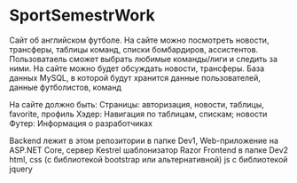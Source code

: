 # SportSemestrWork

Сайт об английском футболе. На сайте можно посмотреть новости, трансферы, таблицы команд, списки бомбардиров, ассистентов. Пользоватаель сможет выбрать любимые команды/лиги и следить за ними. На сайте можно будет обсуждать новости, трансферы.
База данных MySQL, в которой будут хранится данные пользователей, данные футболистов, команд

На сайте должно быть: 
Страницы: авторизация, новости, таблицы, favorite, профиль
Хэдер: Навигация по таблицам, спискам; новости
Футер: Информация о разработчиках


Backend лежит в этом репозитории в папке Dev1, Web-приложение на ASP.NET Core, сервер Kestrel шаблонизатор Razor Frontend в папке Dev2 html, css (с библиотекой bootstrap или альтернативной) js с библиотекой jquery
